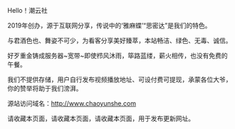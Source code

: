 Hello！潮云社

2019年创办，源于互联网分享，传说中的‘雅麻蝶’“思密达”是我们的特色。

与君酒色也、舞姿不可少，为看客分享美好臻萃，本站畅洁、绿色、无毒、诚信。 

好歹重金铸成服务器~宽带~即使栉风沐雨，筚路蓝缕，薪火相传，也没有免费的午餐。 

我们不提供存储，用户自行发布视频播放地址、可设付费可提现，承蒙各位大爷，你的赞举将助于我们滂湃。

源站访问域名：http://www.chaoyunshe.com

请收藏本页面，请收藏本页面，请收藏本页面，用于发布更新网址。 
